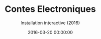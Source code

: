 ---
title: 'Contes Electroniques'
subtitle: 'Installation interactive (2016)'
date: 2016-03-20 00:00:00
description: "Réalisée avec Andrea Fernandez, Alexandre Gomez, Coline Lubrina et Elea Richeux - Installation interactive présentée au festival EXIT 2016 ) la MAC de Créteil(cadre de la MAC +)"
featured_image: 
---